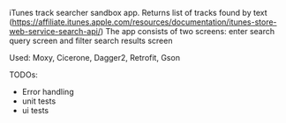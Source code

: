 iTunes track searcher sandbox app.
Returns list of tracks found by text (https://affiliate.itunes.apple.com/resources/documentation/itunes-store-web-service-search-api/)
The app consists of two screens: enter search query screen and filter search results screen

Used: Moxy, Cicerone, Dagger2, Retrofit, Gson

TODOs:
- Error handling
- unit tests
- ui tests
